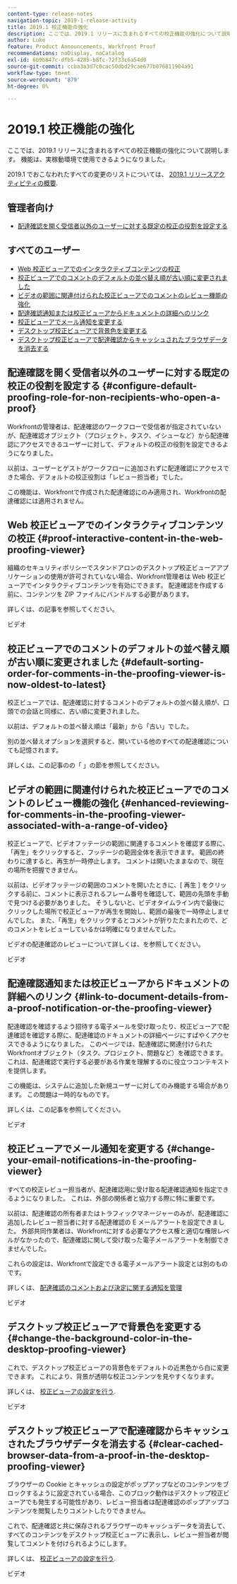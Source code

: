 ```yaml
---
content-type: release-notes
navigation-topic: 2019-1-release-activity
title: 2019.1 校正機能の強化
description: ここでは、2019.1 リリースに含まれるすべての校正機能の強化について説明します。 機能は、実稼動環境で使用できるようになりました。
author: Luke
feature: Product Announcements, Workfront Proof
recommendations: noDisplay, noCatalog
exl-id: 6b9b847c-dfb5-4285-b8fc-72f33c6a54d0
source-git-commit: ccba3a3d7c0cac50dbd29cae677b076811904a91
workflow-type: tm+mt
source-wordcount: '879'
ht-degree: 0%

---
```


# 2019.1 校正機能の強化

ここでは、2019.1 リリースに含まれるすべての校正機能の強化について説明します。 機能は、実稼動環境で使用できるようになりました。

2019.1 でおこなわれたすべての変更のリストについては、 [2019.1 リリースアクティビティの概要](../../../../product-announcements/product-releases/quarterly-release-archive/2019.1-release-activity/2019.1-release-activity-overview.md).

## 管理者向け

* [配達確認を開く受信者以外のユーザーに対する既定の校正の役割を設定する](#configure-default-proofing-role-for-non-recipients-who-open-a-proof)

## すべてのユーザー

* [Web 校正ビューアでのインタラクティブコンテンツの校正](#proof-interactive-content-in-the-web-proofing-viewer)
* [校正ビューアでのコメントのデフォルトの並べ替え順が古い順に変更されました](#default-sorting-order-for-comments-in-the-proofing-viewer-is-now-oldest-to-latest)
* [ビデオの範囲に関連付けられた校正ビューアでのコメントのレビュー機能の強化](#enhanced-reviewing-for-comments-in-the-proofing-viewer-associated-with-a-range-of-video)
* [配達確認通知または校正ビューアからドキュメントの詳細へのリンク](#link-to-document-details-from-a-proof-notification-or-the-proofing-viewer)
* [校正ビューアでメール通知を変更する](#change-your-email-notifications-in-the-proofing-viewer)
* [デスクトップ校正ビューアで背景色を変更する](#change-the-background-color-in-the-desktop-proofing-viewer)
* [デスクトップ校正ビューアで配達確認からキャッシュされたブラウザデータを消去する](#clear-cached-browser-data-from-a-proof-in-the-desktop-proofing-viewer)

## 配達確認を開く受信者以外のユーザーに対する既定の校正の役割を設定する {#configure-default-proofing-role-for-non-recipients-who-open-a-proof}

Workfrontの管理者は、配達確認のワークフローで受信者が指定されていないが、配達確認オブジェクト（プロジェクト、タスク、イシューなど）から配達確認にアクセスできるユーザーに対して、デフォルトの校正の役割を設定できるようになりました。

以前は、ユーザーとゲストがワークフローに追加されずに配達確認にアクセスできた場合、デフォルトの校正役割は「レビュー担当者」でした。

この機能は、Workfrontで作成された配達確認にのみ適用され、Workfrontの配達確認には適用されません。

## Web 校正ビューアでのインタラクティブコンテンツの校正 {#proof-interactive-content-in-the-web-proofing-viewer}

組織のセキュリティポリシーでスタンドアロンのデスクトップ校正ビューアアプリケーションの使用が許可されていない場合、Workfront管理者は Web 校正ビューアでインタラクティブコンテンツを有効にできます。 配達確認を作成する前に、コンテンツを ZIP ファイルにバンドルする必要があります。

詳しくは、の記事を参照してください。

ビデオ

## 校正ビューアでのコメントのデフォルトの並べ替え順が古い順に変更されました  {#default-sorting-order-for-comments-in-the-proofing-viewer-is-now-oldest-to-latest}

校正ビューアでは、配達確認に対するコメントのデフォルトの並べ替え順が、口頭での会話と同様に、古い順に変更されました。

以前は、デフォルトの並べ替え順は「最新」から「古い」でした。

別の並べ替えオプションを選択すると、開いている他のすべての配達確認についても記憶されます。

詳しくは、この記事のの「 」の節を参照してください。

## ビデオの範囲に関連付けられた校正ビューアでのコメントのレビュー機能の強化 {#enhanced-reviewing-for-comments-in-the-proofing-viewer-associated-with-a-range-of-video}

校正ビューアで、ビデオフッテージの範囲に関連するコメントを確認する際に、「再生」をクリックすると、フッテージの範囲全体を表示できます。 範囲の終わりに達すると、再生が一時停止します。 コメントは開いたままなので、現在の場所を把握できません。

以前は、ビデオフッテージの範囲のコメントを開いたときに、[ 再生 ] をクリックする前に、コメントに表示されるフレーム番号を確認して、範囲の先頭を手動で見つける必要がありました。 そうしないと、ビデオタイムライン内で最後にクリックした場所で校正ビューアが再生を開始し、範囲の最後で一時停止しませんでした。 また、「再生」をクリックするとコメントが折りたたまれたので、どのコメントをレビューしているかは明確になりませんでした。

ビデオの配達確認のレビューについて詳しくは、を参照してください。

ビデオ

## 配達確認通知または校正ビューアからドキュメントの詳細へのリンク {#link-to-document-details-from-a-proof-notification-or-the-proofing-viewer}

配達確認を確認するよう招待する電子メールを受け取ったり、校正ビューアで配達確認を確認する際に、配達確認のドキュメントの詳細ページにすばやくアクセスできるようになりました。 このページでは、配達確認に関連付けられたWorkfrontオブジェクト（タスク、プロジェクト、問題など）を確認できます。 これは、配達確認で実行する必要がある作業を理解するのに役立つコンテキストを提供します。

この機能は、システムに追加した新規ユーザーに対してのみ機能する場合があります。 この問題は一時的なものです。

詳しくは、この記事を参照してください。

ビデオ

## 校正ビューアでメール通知を変更する {#change-your-email-notifications-in-the-proofing-viewer}

すべての校正レビュー担当者が、配達確認用に受け取る配達確認通知を指定できるようになりました。 これは、外部の関係者と協力する際に特に重要です。

以前は、配達確認の所有者またはトラフィックマネージャーのみが、配達確認に追加したレビュー担当者に対する配達確認の E メールアラートを設定できました。 外部共同作業者は、Workfrontに対する必要なアクセス権と適切な権限レベルがなかったので、配達確認に関して受け取った電子メールアラートを制御できませんでした。

これらの設定は、Workfrontで設定できる電子メールアラート設定とは別のものです。

詳しくは、 [配達確認のコメントおよび決定に関する通知を管理](../../../../review-and-approve-work/proofing/reviewing-proofs-within-workfront/manage-notifications-for-proof-comments.md)

ビデオ

## デスクトップ校正ビューアで背景色を変更する {#change-the-background-color-in-the-desktop-proofing-viewer}

これで、デスクトップ校正ビューアの背景色をデフォルトの近黒色から白に変更できます。 これにより、背景が透明な校正コンテンツを見やすくなります。

詳しくは、 [校正ビューアの設定を行う](../../../../review-and-approve-work/proofing/reviewing-proofs-within-workfront/configure-proofing-viewer-settings.md).

ビデオ

## デスクトップ校正ビューアで配達確認からキャッシュされたブラウザデータを消去する {#clear-cached-browser-data-from-a-proof-in-the-desktop-proofing-viewer}

ブラウザーの Cookie とキャッシュの設定がポップアップなどのコンテンツをブロックするように設定されている場合、このブロック動作はデスクトップ校正ビューアでも発生する可能性があり、レビュー担当者は配達確認のポップアップコンテンツを閲覧したりコメントしたりできません。

これで、配達確認と共に保存されるブラウザーのキャッシュデータを消去して、すべてのコンテンツをデスクトップ校正ビューアに表示し、レビュー担当者が閲覧してコメントを付けられるようにします。

詳しくは、 [校正ビューアの設定を行う](../../../../review-and-approve-work/proofing/reviewing-proofs-within-workfront/configure-proofing-viewer-settings.md).

ビデオ
